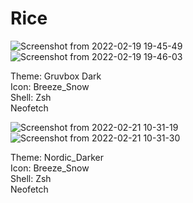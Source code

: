 # Rice
![Screenshot from 2022-02-19 19-45-49](https://user-images.githubusercontent.com/91476417/154822155-250dfa3b-0fe5-4ca9-bc29-6de904f65924.png)
![Screenshot from 2022-02-19 19-46-03](https://user-images.githubusercontent.com/91476417/154822157-0bfe8a5a-b4ed-4591-b5d0-66f5758d14e1.png)



Theme: Gruvbox Dark <br>
Icon: Breeze_Snow <br>
Shell: Zsh <br>
  Neofetch <br>
  
![Screenshot from 2022-02-21 10-31-19](https://user-images.githubusercontent.com/91476417/154965260-dd848cd1-d914-4917-a3ed-76d0ba48ed3b.png)
![Screenshot from 2022-02-21 10-31-30](https://user-images.githubusercontent.com/91476417/154965269-4638fd7f-aa57-4489-b0cb-8127eed6cb9d.png)

Theme: Nordic_Darker <br>
Icon: Breeze_Snow <br>
Shell: Zsh <br>
  Neofetch <br>
